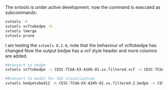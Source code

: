 The svtools is under active development. now the command is executed as subcommands:

```bash
svtools -h
svtools vcftobedpe -h
svtools lmerge
svtools prune
```

I am testing the `svtools 0.2.0`, note that the behaviour of vcftobedpe has changed 
Now the output bedpe has a vcf style header and more columns are added.

```bash
##convert to bedpe
svtools vcftobedpe -i CESC-TCGA-EX-A1H5-01.sv.filtered.vcf -o CESC-TCGA-EX-A1H5-01.sv.filtered.2.bedpe

##convert to bed12 for IGV visualization
svtools bedpetobed12 -b CESC-TCGA-EX-A1H5-01.sv.filtered.2.bedpe -n CESC-TCGA-EX-A1H5-01 -d 100000 > CESC-TCGA-EX-A1H5-01.bed 
```
